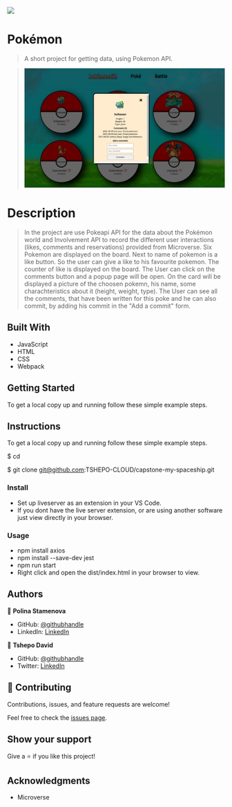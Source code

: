 ![](https://img.shields.io/badge/myapp-blueviolet)

# Pokémon

> A short project for getting data, using Pokemon API.

> ![screenshot](./assets/pokemon-screenshoot.JPG)

# Description

> In the project are use Pokeapi API for the data about the Pokémon world and Involvement API to record the different user interactions (likes, comments and reservations) provided from Microverse.
> Six Pokemon are displayed on the board.
> Next to name of pokemon is a like button. So the user can give a like to his favourite pokemon.
> The counter of like is displayed on the board.
> The User can click on the comments button and a popup page will be open. On the card will be displayed a picture of the choosen pokemn, his name, some charachteristics about it (height, weight, type).
> The User can see all the comments, that have been written for this poke and he can also commit, by adding his commit in the "Add a commit" form.

## Built With

- JavaScript
- HTML
- CSS
- Webpack

## Getting Started

To get a local copy up and running follow these simple example steps.

## Instructions

To get a local copy up and running follow these simple example steps.

$ cd <folder>

$ git clone git@github.com:TSHEPO-CLOUD/capstone-my-spaceship.git

### Install

- Set up liveserver as an extension in your VS Code.
- If you dont have the live server extension, or are using another software just view directly in your browser.

### Usage

- npm install axios
- npm install --save-dev jest
- npm run start
- Right click and open the dist/index.html in your browser to view.

## Authors

👤 **Polina Stamenova**

- GitHub: [@githubhandle](https://github.com/PolinaStamenova)
- LinkedIn: [LinkedIn](https://www.linkedin.com/in/polina-stamenova-a60766112/)

👤 **Tshepo David**

- GitHub: [@githubhandle](https://github.com/TSHEPO-CLOUD)
- Twitter: [LinkedIn](https://twitter.com/tshepomolefem)

## 🤝 Contributing

Contributions, issues, and feature requests are welcome!

Feel free to check the [issues page](https://github.com/TSHEPO-CLOUD/capstone-my-spaceship/issues).

## Show your support

Give a ⭐️ if you like this project!

## Acknowledgments

- Microverse
